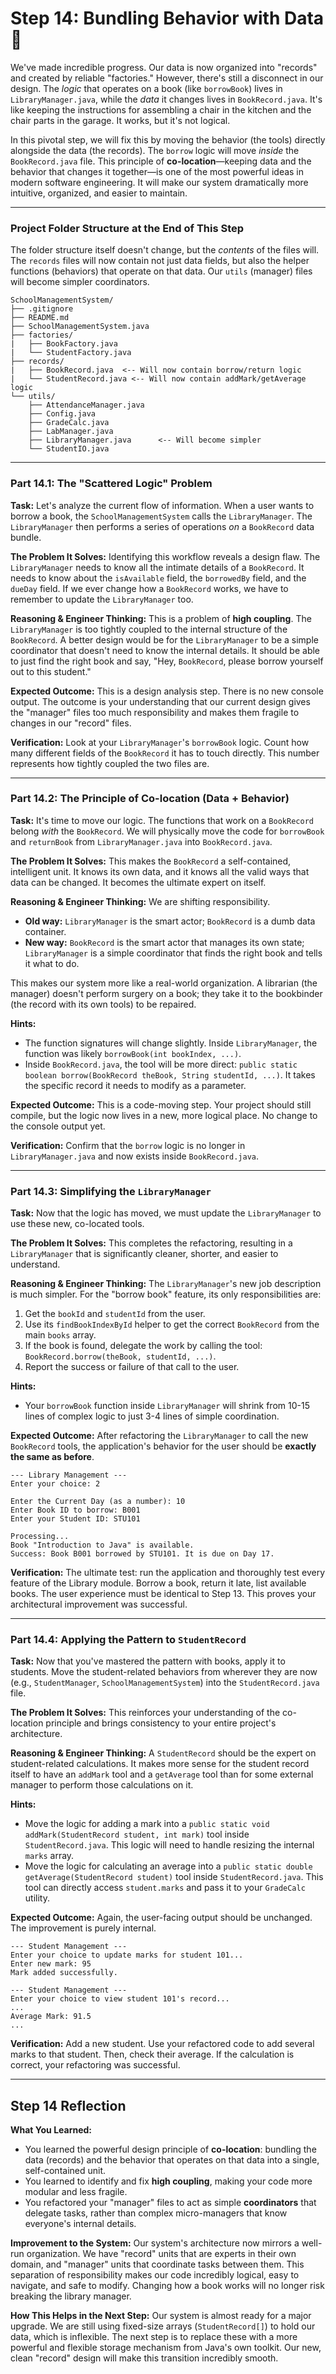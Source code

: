 # Step 14: Bundling Behavior with Data 🧩

We've made incredible progress. Our data is now organized into "records" and created by reliable "factories." However, there's still a disconnect in our design. The *logic* that operates on a book (like `borrowBook`) lives in `LibraryManager.java`, while the *data* it changes lives in `BookRecord.java`. It's like keeping the instructions for assembling a chair in the kitchen and the chair parts in the garage. It works, but it's not logical.

In this pivotal step, we will fix this by moving the behavior (the tools) directly alongside the data (the records). The `borrow` logic will move *inside* the `BookRecord.java` file. This principle of **co-location**—keeping data and the behavior that changes it together—is one of the most powerful ideas in modern software engineering. It will make our system dramatically more intuitive, organized, and easier to maintain.

---

### Project Folder Structure at the End of This Step

The folder structure itself doesn't change, but the *contents* of the files will. The `records` files will now contain not just data fields, but also the helper functions (behaviors) that operate on that data. Our `utils` (manager) files will become simpler coordinators.

```
SchoolManagementSystem/
├── .gitignore
├── README.md
├── SchoolManagementSystem.java
├── factories/
|   ├── BookFactory.java
|   └── StudentFactory.java
├── records/
|   ├── BookRecord.java  <-- Will now contain borrow/return logic
|   └── StudentRecord.java <-- Will now contain addMark/getAverage logic
└── utils/
    ├── AttendanceManager.java
    ├── Config.java
    ├── GradeCalc.java
    ├── LabManager.java
    ├── LibraryManager.java      <-- Will become simpler
    └── StudentIO.java
```

---

### Part 14.1: The "Scattered Logic" Problem

**Task:** Let's analyze the current flow of information. When a user wants to borrow a book, the `SchoolManagementSystem` calls the `LibraryManager`. The `LibraryManager` then performs a series of operations *on* a `BookRecord` data bundle.

**The Problem It Solves:** Identifying this workflow reveals a design flaw. The `LibraryManager` needs to know all the intimate details of a `BookRecord`. It needs to know about the `isAvailable` field, the `borrowedBy` field, and the `dueDay` field. If we ever change how a `BookRecord` works, we have to remember to update the `LibraryManager` too.

**Reasoning & Engineer Thinking:**
This is a problem of **high coupling**. The `LibraryManager` is too tightly coupled to the internal structure of the `BookRecord`. A better design would be for the `LibraryManager` to be a simple coordinator that doesn't need to know the internal details. It should be able to just find the right book and say, "Hey, `BookRecord`, please borrow yourself out to this student."



**Expected Outcome:**
This is a design analysis step. There is no new console output. The outcome is your understanding that our current design gives the "manager" files too much responsibility and makes them fragile to changes in our "record" files.

**Verification:**
Look at your `LibraryManager`'s `borrowBook` logic. Count how many different fields of the `BookRecord` it has to touch directly. This number represents how tightly coupled the two files are.

---

### Part 14.2: The Principle of Co-location (Data + Behavior)

**Task:** It's time to move our logic. The functions that work on a `BookRecord` belong *with* the `BookRecord`. We will physically move the code for `borrowBook` and `returnBook` from `LibraryManager.java` into `BookRecord.java`.

**The Problem It Solves:** This makes the `BookRecord` a self-contained, intelligent unit. It knows its own data, and it knows all the valid ways that data can be changed. It becomes the ultimate expert on itself.

**Reasoning & Engineer Thinking:**
We are shifting responsibility.
* **Old way:** `LibraryManager` is the smart actor; `BookRecord` is a dumb data container.
* **New way:** `BookRecord` is the smart actor that manages its own state; `LibraryManager` is a simple coordinator that finds the right book and tells it what to do.

This makes our system more like a real-world organization. A librarian (the manager) doesn't perform surgery on a book; they take it to the bookbinder (the record with its own tools) to be repaired.

**Hints:**
* The function signatures will change slightly. Inside `LibraryManager`, the function was likely `borrowBook(int bookIndex, ...)`.
* Inside `BookRecord.java`, the tool will be more direct: `public static boolean borrow(BookRecord theBook, String studentId, ...)`. It takes the specific record it needs to modify as a parameter.

**Expected Outcome:**
This is a code-moving step. Your project should still compile, but the logic now lives in a new, more logical place. No change to the console output yet.

**Verification:**
Confirm that the `borrow` logic is no longer in `LibraryManager.java` and now exists inside `BookRecord.java`.

---

### Part 14.3: Simplifying the `LibraryManager`

**Task:** Now that the logic has moved, we must update the `LibraryManager` to use these new, co-located tools.

**The Problem It Solves:** This completes the refactoring, resulting in a `LibraryManager` that is significantly cleaner, shorter, and easier to understand.

**Reasoning & Engineer Thinking:**
The `LibraryManager`'s new job description is much simpler. For the "borrow book" feature, its only responsibilities are:
1.  Get the `bookId` and `studentId` from the user.
2.  Use its `findBookIndexById` helper to get the correct `BookRecord` from the main `books` array.
3.  If the book is found, delegate the work by calling the tool: `BookRecord.borrow(theBook, studentId, ...)`.
4.  Report the success or failure of that call to the user.

**Hints:**
* Your `borrowBook` function inside `LibraryManager` will shrink from 10-15 lines of complex logic to just 3-4 lines of simple coordination.

**Expected Outcome:**
After refactoring the `LibraryManager` to call the new `BookRecord` tools, the application's behavior for the user should be **exactly the same as before**.

```console
--- Library Management ---
Enter your choice: 2

Enter the Current Day (as a number): 10
Enter Book ID to borrow: B001
Enter your Student ID: STU101

Processing...
Book "Introduction to Java" is available.
Success: Book B001 borrowed by STU101. It is due on Day 17.
```

**Verification:**
The ultimate test: run the application and thoroughly test every feature of the Library module. Borrow a book, return it late, list available books. The user experience must be identical to Step 13. This proves your architectural improvement was successful.

---

### Part 14.4: Applying the Pattern to `StudentRecord`

**Task:** Now that you've mastered the pattern with books, apply it to students. Move the student-related behaviors from wherever they are now (e.g., `StudentManager`, `SchoolManagementSystem`) into the `StudentRecord.java` file.

**The Problem It Solves:** This reinforces your understanding of the co-location principle and brings consistency to your entire project's architecture.

**Reasoning & Engineer Thinking:**
A `StudentRecord` should be the expert on student-related calculations. It makes more sense for the student record itself to have an `addMark` tool and a `getAverage` tool than for some external manager to perform those calculations on it.

**Hints:**
* Move the logic for adding a mark into a `public static void addMark(StudentRecord student, int mark)` tool inside `StudentRecord.java`. This logic will need to handle resizing the internal `marks` array.
* Move the logic for calculating an average into a `public static double getAverage(StudentRecord student)` tool inside `StudentRecord.java`. This tool can directly access `student.marks` and pass it to your `GradeCalc` utility.

**Expected Outcome:**
Again, the user-facing output should be unchanged. The improvement is purely internal.

```console
--- Student Management ---
Enter your choice to update marks for student 101...
Enter new mark: 95
Mark added successfully.

--- Student Management ---
Enter your choice to view student 101's record...
...
Average Mark: 91.5
...
```

**Verification:**
Add a new student. Use your refactored code to add several marks to that student. Then, check their average. If the calculation is correct, your refactoring was successful.

---

## Step 14 Reflection

**What You Learned:**
* You learned the powerful design principle of **co-location**: bundling the data (records) and the behavior that operates on that data into a single, self-contained unit.
* You learned to identify and fix **high coupling**, making your code more modular and less fragile.
* You refactored your "manager" files to act as simple **coordinators** that delegate tasks, rather than complex micro-managers that know everyone's internal details.

**Improvement to the System:**
Our system's architecture now mirrors a well-run organization. We have "record" units that are experts in their own domain, and "manager" units that coordinate tasks between them. This separation of responsibility makes our code incredibly logical, easy to navigate, and safe to modify. Changing how a book works will no longer risk breaking the library manager.

**How This Helps in the Next Step:**
Our system is almost ready for a major upgrade. We are still using fixed-size arrays (`StudentRecord[]`) to hold our data, which is inflexible. The next step is to replace these with a more powerful and flexible storage mechanism from Java's own toolkit. Our new, clean "record" design will make this transition incredibly smooth.
